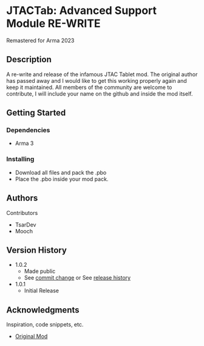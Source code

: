 # JTACTab: Advanced Support Module RE-WRITE

Remastered for Arma 2023

## Description

A re-write and release of the infamous JTAC Tablet mod. The original author has passed away
and I would like to get this working properly again and keep it maintained. All members of 
the community are welcome to contribute, I will include your name on the github and inside
the mod itself.

## Getting Started

### Dependencies

* Arma 3

### Installing

* Download all files and pack the .pbo
* Place the .pbo inside your mod pack. 

## Authors

Contributors

* TsarDev 
* Mooch

## Version History

* 1.0.2
    * Made public
    * See [commit change]() or See [release history]()
* 1.0.1
    * Initial Release


## Acknowledgments

Inspiration, code snippets, etc.
* [Original Mod](https://steamcommunity.com/sharedfiles/filedetails/?id=1455591286)
